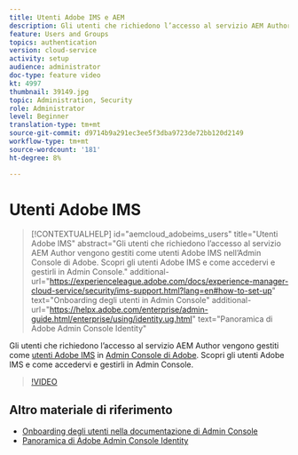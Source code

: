```yaml
---
title: Utenti Adobe IMS e AEM
description: Gli utenti che richiedono l’accesso al servizio AEM Author vengono gestiti come utenti Adobe IMS nell’Admin Console di Adobe. Scopri gli utenti Adobe IMS e come accedervi e gestirli in Admin Console.
feature: Users and Groups
topics: authentication
version: cloud-service
activity: setup
audience: administrator
doc-type: feature video
kt: 4997
thumbnail: 39149.jpg
topic: Administration, Security
role: Administrator
level: Beginner
translation-type: tm+mt
source-git-commit: d9714b9a291ec3ee5f3dba9723de72bb120d2149
workflow-type: tm+mt
source-wordcount: '181'
ht-degree: 8%

---
```



# Utenti Adobe IMS

>[!CONTEXTUALHELP]
>id="aemcloud_adobeims_users"
>title="Utenti Adobe IMS"
>abstract="Gli utenti che richiedono l’accesso al servizio AEM Author vengono gestiti come utenti Adobe IMS nell’Admin Console di Adobe. Scopri gli utenti Adobe IMS e come accedervi e gestirli in Admin Console."
>additional-url="https://experienceleague.adobe.com/docs/experience-manager-cloud-service/security/ims-support.html?lang=en#how-to-set-up" text="Onboarding degli utenti in Admin Console"
>additional-url="https://helpx.adobe.com/enterprise/admin-guide.html/enterprise/using/identity.ug.html" text="Panoramica di Adobe Admin Console Identity"

Gli utenti che richiedono l’accesso al servizio AEM Author vengono gestiti come [utenti Adobe IMS](https://helpx.adobe.com/it/enterprise/using/set-up-identity.html) in [Admin Console di Adobe](https://adminconsole.adobe.com). Scopri gli utenti Adobe IMS e come accedervi e gestirli in Admin Console.

>[!VIDEO](https://video.tv.adobe.com/v/39149/?quality=12&learn=on)

## Altro materiale di riferimento

+ [Onboarding degli utenti nella documentazione di Admin Console](https://docs.adobe.com/content/help/en/experience-manager-cloud-service/security/ims-support.html#onboarding-users-in-admin-console)
+ [Panoramica di Adobe Admin Console Identity](https://helpx.adobe.com/enterprise/using/identity.html)
